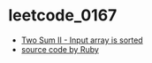 # leetcode_0167

- [Two Sum II - Input array is sorted](https://leetcode.com/problems/two-sum-ii-input-array-is-sorted/)
- [source code by Ruby](leetcode_0167.rb)
